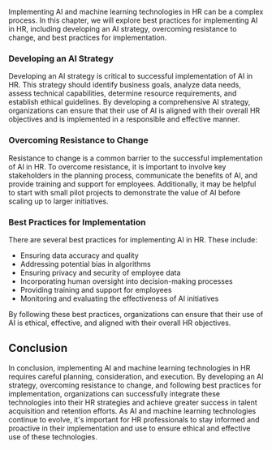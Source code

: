 



Implementing AI and machine learning technologies in HR can be a complex process. In this chapter, we will explore best practices for implementing AI in HR, including developing an AI strategy, overcoming resistance to change, and best practices for implementation.

### Developing an AI Strategy

Developing an AI strategy is critical to successful implementation of AI in HR. This strategy should identify business goals, analyze data needs, assess technical capabilities, determine resource requirements, and establish ethical guidelines. By developing a comprehensive AI strategy, organizations can ensure that their use of AI is aligned with their overall HR objectives and is implemented in a responsible and effective manner.

### Overcoming Resistance to Change

Resistance to change is a common barrier to the successful implementation of AI in HR. To overcome resistance, it is important to involve key stakeholders in the planning process, communicate the benefits of AI, and provide training and support for employees. Additionally, it may be helpful to start with small pilot projects to demonstrate the value of AI before scaling up to larger initiatives.

### Best Practices for Implementation

There are several best practices for implementing AI in HR. These include:

* Ensuring data accuracy and quality
* Addressing potential bias in algorithms
* Ensuring privacy and security of employee data
* Incorporating human oversight into decision-making processes
* Providing training and support for employees
* Monitoring and evaluating the effectiveness of AI initiatives

By following these best practices, organizations can ensure that their use of AI is ethical, effective, and aligned with their overall HR objectives.

Conclusion
----------

In conclusion, implementing AI and machine learning technologies in HR requires careful planning, consideration, and execution. By developing an AI strategy, overcoming resistance to change, and following best practices for implementation, organizations can successfully integrate these technologies into their HR strategies and achieve greater success in talent acquisition and retention efforts. As AI and machine learning technologies continue to evolve, it's important for HR professionals to stay informed and proactive in their implementation and use to ensure ethical and effective use of these technologies.
